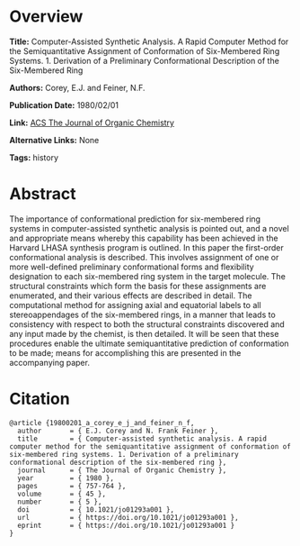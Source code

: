 # Overview
**Title:**
Computer-Assisted Synthetic Analysis. A Rapid Computer Method for the Semiquantitative Assignment of Conformation of Six-Membered Ring Systems. 1. Derivation of a Preliminary Conformational Description of the Six-Membered Ring

**Authors:**
Corey, E.J. and Feiner, N.F.

**Publication Date:**
1980/02/01

**Link:**
[ACS The Journal of Organic Chemistry](https://pubs.acs.org/doi/10.1021/jo01293a001)

**Alternative Links:**
None

**Tags:**
history


# Abstract
The importance of conformational prediction for six-membered ring systems in computer-assisted synthetic analysis is pointed out, and a novel and appropriate means whereby this capability has been achieved in the Harvard LHASA synthesis program is outlined.
In this paper the first-order conformational analysis is described.
This involves assignment of one or more well-defined preliminary conformational forms and flexibility designation to each six-membered ring system in the target molecule.
The structural constraints which form the basis for these assignments are enumerated, and their various effects are described in detail.
The computational method for assigning axial and equatorial labels to all stereoappendages of the six-membered rings, in a manner that leads to consistency with respect to both the structural constraints discovered and any input made by the chemist, is then detailed.
It will be seen that these procedures enable the ultimate semiquantitative prediction of conformation to be made; means for accomplishing this are presented in the accompanying paper.


# Citation
```
@article {19800201_a_corey_e_j_and_feiner_n_f,
  author       = { E.J. Corey and N. Frank Feiner },
  title        = { Computer-assisted synthetic analysis. A rapid computer method for the semiquantitative assignment of conformation of six-membered ring systems. 1. Derivation of a preliminary conformational description of the six-membered ring },
  journal      = { The Journal of Organic Chemistry },
  year         = { 1980 },
  pages        = { 757-764 },
  volume       = { 45 },
  number       = { 5 },
  doi          = { 10.1021/jo01293a001 },
  url          = { https://doi.org/10.1021/jo01293a001 },
  eprint       = { https://doi.org/10.1021/jo01293a001 }
}
```
